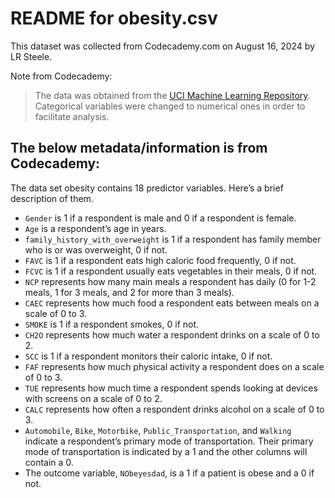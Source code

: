 # README for obesity.csv

This dataset was collected from Codecademy.com on August 16, 2024 by LR Steele.

Note from Codecademy:
> The data was obtained from the [UCI Machine Learning Repository](https://archive.ics.uci.edu/dataset/544/estimation+of+obesity+levels+based+on+eating+habits+and+physical+condition). 
> Categorical variables were changed to numerical ones in order to facilitate 
> analysis.

## The below metadata/information is from Codecademy:
The data set obesity contains 18 predictor variables. Here’s a brief 
description of them.

- `Gender` is 1 if a respondent is male and 0 if a respondent is female.
- `Age` is a respondent’s age in years.
- `family_history_with_overweight` is 1 if a respondent has family member who 
is or was overweight, 0 if not.
- `FAVC` is 1 if a respondent eats high caloric food frequently, 0 if not.
- `FCVC` is 1 if a respondent usually eats vegetables in their meals, 0 if not.
- `NCP` represents how many main meals a respondent has daily (0 for 1-2 meals,
1 for 3 meals, and 2 for more than 3 meals).
- `CAEC` represents how much food a respondent eats between meals on a scale of
0 to 3.
- `SMOKE` is 1 if a respondent smokes, 0 if not.
- `CH2O` represents how much water a respondent drinks on a scale of 0 to 2.
- `SCC` is 1 if a respondent monitors their caloric intake, 0 if not.
- `FAF` represents how much physical activity a respondent does on a scale of 
0 to 3.
- `TUE` represents how much time a respondent spends looking at devices with 
screens on a scale of 0 to 2.
- `CALC` represents how often a respondent drinks alcohol on a scale of 0 to 3.
- `Automobile`, `Bike`, `Motorbike`, `Public_Transportation`, and `Walking` indicate
a respondent’s primary mode of transportation. Their primary mode of transportation
is indicated by a 1 and the other columns will contain a 0.
- The outcome variable, `NObeyesdad`, is a 1 if a patient is obese and a 0 if not.